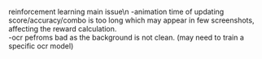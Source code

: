 reinforcement learning main issue\n
    -animation time of updating score/accuracy/combo is too long which may appear in few screenshots, affecting the reward calculation.  
    -ocr pefroms bad as the background is not clean. (may need to train a specific ocr model)
